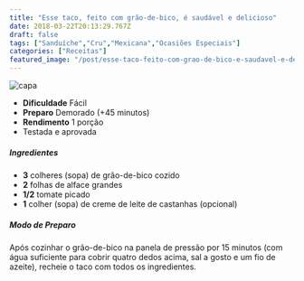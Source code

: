```yaml
---
title: "Esse taco, feito com grão-de-bico, é saudável e delicioso"
date: 2018-03-22T20:13:29.767Z
draft: false
tags: ["Sanduíche","Cru","Mexicana","Ocasiões Especiais"]
categories: ["Receitas"]
featured_image: "/post/esse-taco-feito-com-grao-de-bico-e-saudavel-e-delicioso.983bbbdd.jpg"
---
```


![capa](/post/esse-taco-feito-com-grao-de-bico-e-saudavel-e-delicioso.983bbbdd.jpg)

*   **Dificuldade** Fácil
*   **Preparo** Demorado (+45 minutos)
*   **Rendimento** 1 porção
*   Testada e aprovada
    

##### Ingredientes

*   **3** colheres (sopa) de grão-de-bico cozido
*   **2** folhas de alface grandes
*   **1/2** tomate picado
*   **1** colher (sopa) de creme de leite de castanhas (opcional)

##### Modo de Preparo

Após cozinhar o grão-de-bico na panela de pressão por 15 minutos (com água suficiente para cobrir quatro dedos acima, sal a gosto e um fio de azeite), recheie o taco com todos os ingredientes.
